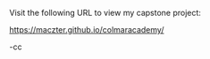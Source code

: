 Visit the following URL to view my capstone project:

https://maczter.github.io/colmaracademy/

-cc
